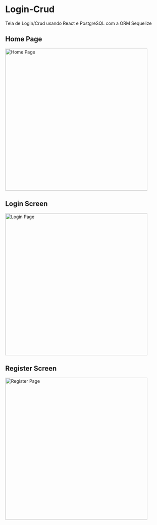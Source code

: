 # Login-Crud
Tela de Login/Crud usando React e PostgreSQL com a ORM Sequelize

<h2>Home Page</h2>
<img src="https://user-images.githubusercontent.com/76913525/162576112-d761aded-0d3f-4b34-ab8d-ebf3fe3e6d7f.png" alt="Home Page"
  style="width: 450px"/>
<h2>Login Screen</h2>
<img src="https://user-images.githubusercontent.com/76913525/162576187-8cb7aac9-c073-4c29-bbd3-fca0a67d2c8b.png" alt="Login Page"
  style="width: 450px"/>
<h2>Register Screen</h2>
<img src="https://user-images.githubusercontent.com/76913525/162576248-98a14bc8-70a4-407b-b1bc-47ed7de1de8b.png" alt="Register Page"
  style="width: 450px"/>
